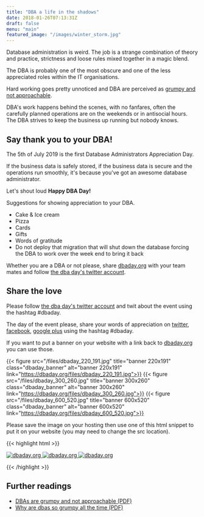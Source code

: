 ```yaml
---
title: "DBA a life in the shadows"
date: 2018-01-26T07:13:31Z
draft: false
menu: "main"
featured_image: "/images/winter_storm.jpg"
---
```


Database administration is weird. The job is a strange combination of theory and practice, strictness and loose rules mixed together in a magic blend.

The DBA is probably one of the most obscure and one of the less appreciated roles within the IT organisations.

Hard working goes pretty unnoticed and DBA are perceived as [grumpy and not approachable](http://www.sqlskills.com/insidercontent/201204/20120416newsletter.pdf).

DBA's work happens behind the scenes, with no fanfares, often the carefully planned operations are on the weekends or in antisocial hours. The DBA strives to keep the business up running but nobody knows.

## Say thank you  to your DBA!

The 5th of July 2019 is the first Database Administrators Appreciation Day.

If the business data is safely stored, if the business data is secure and the operations run smoothly, it's because you've got an awesome database administrator.

Let's shout loud **Happy DBA Day!**

Suggestions for showing appreciation to your DBA.


* Cake & Ice cream
* Pizza
* Cards
* Gifts
* Words of gratitude
* Do not deploy that migration that will shut down the database forcing the DBA to work over the week end to bring it back

Whether you are a DBA or not please, share [dbaday.org](https://dbaday.org/) with your team mates and follow [the dba day's twitter account](https://twitter.com/dba_day).



## Share the love

Please follow [the dba day's twitter account](https://twitter.com/dba_day) and twit about the event using the hashtag #dbaday.

The day of the event please, share your words of appreciation on [twitter](https://twitter.com/), [facebook](https://www.facebook.com/), [google plus](https://plus.google.com/) using the hashtag #dbaday.

If you want to put a banner on your website with a link back to [dbaday.org](https://dbaday.org/) you can use those.

{{< figure src="/files/dbaday_220_191.jpg" title="banner 220x191" class="dbaday_banner" alt="banner 220x191" link="https://dbaday.org/files/dbaday_220_191.jpg">}}
{{< figure src="/files/dbaday_300_260.jpg" title="banner 300x260" class="dbaday_banner" alt="banner 300x260" link="https://dbaday.org/files/dbaday_300_260.jpg">}}
{{< figure src="/files/dbaday_600_520.jpg" title="banner 600x520" class="dbaday_banner" alt="banner 600x520" link="https://dbaday.org/files/dbaday_600_520.jpg">}}

Please save the image on your hosting then use one of this html snippet to put it on your website (you may need to change the src location).

{{< highlight html >}}

<a href="https://dbaday.org" >
  <img src="/img/banners/dbaday_220_191.jpg" alt="dbaday.org" title="The database administrators appreciation day" >
</a>

<a href="https://dbaday.org" >
  <img src="/img/banners/dbaday_300_260.jpg" alt="dbaday.org" title="The database administrators appreciation day" >
</a>

<a href="https://dbaday.org" >
  <img src="/img/banners/dbaday_600_520.jpg" alt="dbaday.org" title="The database administrators appreciation day" >
</a>

{{< /highlight >}}

## Further readings

* [DBAs are grumpy and not approachable (PDF)](http://www.sqlskills.com/insidercontent/201204/20120416newsletter.pdf)
* [Why are dbas so grumpy all the time (PDF)](https://www.postgresql.eu/events/nordicpgday2018/sessions/session/1887/slides/69/grumpy.pdf)
